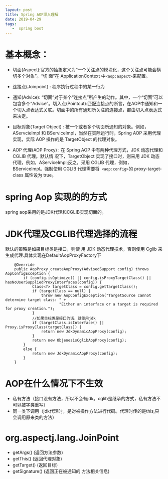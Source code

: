 ```yaml
---
layout: post
title: Spring AOP深入理解
date: 2019-04-29
tags:
   - ￼spring boot
---
```


# 基本概念：
- 切面(Aspect):官方的抽象定义为“一个关注点的模块化，这个关注点可能会横切多个对象”。“切 面”在 ApplicationContext 中`<aop:aspect>`来配置。
- 连接点(Joinpoint) : 程序执行过程中的某一行为

- 通知(Advice): “切面”对于某个“连接点”所产生的动作。其中，一个“切面”可以包含多个“Advice”。切入点(Pointcut):匹配连接点的断言，在AOP中通知和一个切入点表达式关联。切面中的所有通知所关注的连接点，都由切入点表达式来决定。

- 目标对象(Target Object) : 被一个或者多个切面所通知的对象。例如，AServcieImpl 和 BServiceImpl，当然在实际运行时，Spring AOP 采用代理实现，实际 AOP 操作的是 TargetObject 的代理对象。

- AOP 代理(AOP Proxy) : 在 Spring AOP 中有两种代理方式，JDK 动态代理和 CGLIB 代理。默认情 况下，TargetObject 实现了接口时，则采用 JDK 动态代理，例如，AServiceImpl;反之，采用 CGLIB 代理，例如，BServiceImpl。强制使用 CGLIB 代理需要将` <aop:config>`的 proxy-target-class 属性设为 true。


# spring Aop 实现的的方式
spring aop采用的是JDK代理和CGLIB实现切面的。


# JDK代理及CGLIB代理选择的流程
默认的策略是如果目标类是接口，则使 用 JDK 动态代理技术，否则使用 Cglib 来生成代理.具体实现在DefaultAopProxyFactory下


```
	@Override
	public AopProxy createAopProxy(AdvisedSupport config) throws AopConfigException {
		if (config.isOptimize() || config.isProxyTargetClass() || hasNoUserSuppliedProxyInterfaces(config)) {
			Class<?> targetClass = config.getTargetClass();
			if (targetClass == null) {
				throw new AopConfigException("TargetSource cannot determine target class: " +
						"Either an interface or a target is required for proxy creation.");
			}
			//如果目标类是接口的话，就使用jdk
			if (targetClass.isInterface() || Proxy.isProxyClass(targetClass)) {
				return new JdkDynamicAopProxy(config);
			}
			return new ObjenesisCglibAopProxy(config);
		}
		else {
			return new JdkDynamicAopProxy(config);
		}
	}

```

# AOP在什么情况下不生效
- 私有方法（接口没有方法，所以不会有jdk。cglib是继承的方式，私有方法不可以被字类重写）
- 同一类下调用（jdk代理时，是对被操作方法进行代码。代理时传的是this,只会调用原来类的方法）


# org.aspectj.lang.JoinPoint
 - getArgs() (返回方法参数)
 - getThis() (返回代理对象)
 - getTarget() (返回目标)
 - getSignature() (返回正在被通知的 方法相关信息)
 

